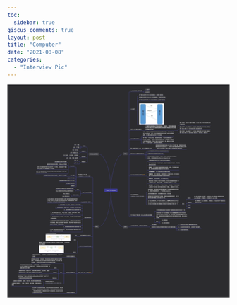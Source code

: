 ```yaml
---
toc:
  sidebar: true
giscus_comments: true
layout: post
title: "Computer"
date: "2021-08-08"
categories: 
  - "Interview Pic"
---
```


![image.png](https://raw.githubusercontent.com/zhengstar94/zhengstar94.github.io/main/_posts/2021/08/images/basicComputer.png)
